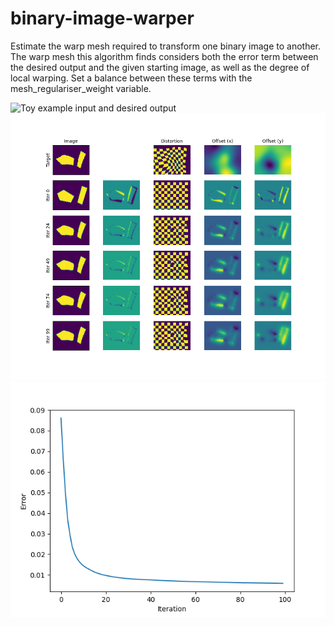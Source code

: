 # binary-image-warper
Estimate the warp mesh required to transform one binary image to another.
The warp mesh this algorithm finds considers both the error term between the desired output and the given starting image, as well as the degree of local warping. Set a balance between these terms with the mesh_regulariser_weight variable.

![Toy example input and desired output](https://github.com/jkvt2/binary-image-warper/blob/master/blob/master/figures/toy_example.png)
![Snapshots of the warping across iterations](https://github.com/jkvt2/binary-image-warper/blob/master/figures/progress.png)
![Graph of error against iterations](https://github.com/jkvt2/binary-image-warper/blob/master/figures/error_over_iterations.png)
